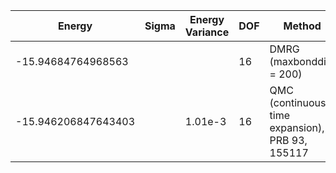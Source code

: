 | Energy              | Sigma    | Energy Variance | DOF | Method                                          | Data Repository |
|---------------------|----------|-----------------|-----|-------------------------------------------------|-----------------|
| -15.94684764968563  |          |                 | 16  | DMRG (maxbonddim = 200)                         |                 |
| -15.946206847643403 |          | 1.01e-3         | 16  | QMC (continuous-time expansion), PRB 93, 155117 | [SpinlesstV-LCT-INT](https://github.com/wangleiphy/SpinlesstV-LCT-INT) |
